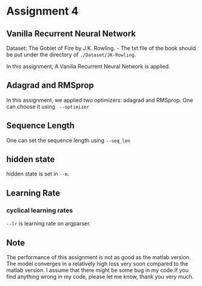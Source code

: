 # Assignment 4
## Vanilla Recurrent Neural Network 

Dataset:  The Goblet of Fire by J.K. Rowling.
    - The txt file of the book should be put under the directory of ```./Dataset/JK-Rowling```.

In this assignment, A Vanilla Recurrent Neural Network is applied. 



## Adagrad and RMSprop

In this assignment, we applied two optimizers: adagrad and RMSprop. One can choose it using ` --optimizer`

## Sequence Length

One can set the sequence length using `--seq_len`       

## hidden state
hidden state is set in `--m`.


## Learning Rate

### cyclical learning rates

`--lr` is learning rate on argparser.



## Note

The performance of this assignment is not as good as the matlab version. The model converges in a relatively high loss very soon compared to the matlab version. I assume that there might be some bug in my code.If you find anything wrong in my code, please let me know, thank you very much.